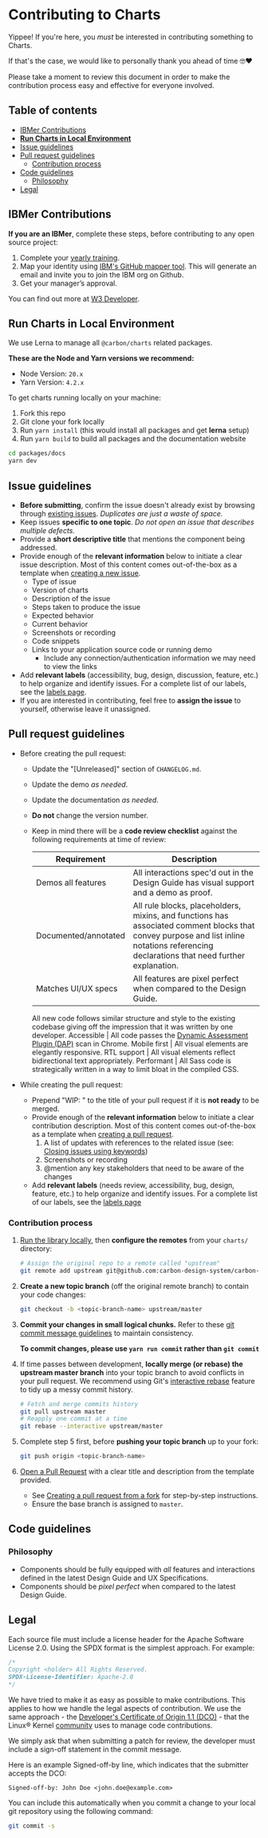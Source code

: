 # Contributing to Charts

Yippee! If you're here, you _must_ be interested in contributing something to Charts.

If that's the case, we would like to personally thank you ahead of time 🤓❤️

Please take a moment to review this document in order to make the contribution process easy and
effective for everyone involved.

## Table of contents

- [IBMer Contributions](#IBMer-Contributions)
- **[Run Charts in Local Environment](#run-charts-in-local-environment)**
- [Issue guidelines](#issue-guidelines)
- [Pull request guidelines](#pull-request-guidelines)
  - [Contribution process](#contribution-process)
- [Code guidelines](#code-guidelines)
  - [Philosophy](#philosophy)
- [Legal](#legal)

## IBMer Contributions

**If you are an IBMer**, complete these steps, before contributing to any open source project:

1. Complete your [yearly training](https://ibm.biz/BdzGnB).
2. Map your identity using [IBM's GitHub mapper tool](https://gh-user-map.dal1a.cirrus.ibm.com/).
   This will generate an email and invite you to join the IBM org on Github.
3. Get your manager’s approval.

You can find out more at
[W3 Developer](https://w3.ibm.com/developer/docs/open-source/contributing/).

## Run Charts in Local Environment

We use Lerna to manage all `@carbon/charts` related packages.

**These are the Node and Yarn versions we recommend:**

- Node Version: `20.x`
- Yarn Version: `4.2.x`

To get charts running locally on your machine:

1. Fork this repo
2. Git clone your fork locally
3. Run `yarn install` (this would install all packages and get **lerna** setup)
4. Run `yarn build` to build all packages and the documentation website

```sh
cd packages/docs
yarn dev
```

## Issue guidelines

- **Before submitting**, confirm the issue doesn't already exist by browsing through
  [existing issues](https://github.com/carbon-design-system/carbon-charts/issues). _Duplicates are
  just a waste of space._
- Keep issues **specific to one topic**. _Do not open an issue that describes multiple defects._
- Provide a **short descriptive title** that mentions the component being addressed.
- Provide enough of the **relevant information** below to initiate a clear issue description. Most
  of this content comes out-of-the-box as a template when
  [creating a new issue](https://github.com/carbon-design-system/carbon-charts/issues/new).
  - Type of issue
  - Version of charts
  - Description of the issue
  - Steps taken to produce the issue
  - Expected behavior
  - Current behavior
  - Screenshots or recording
  - Code snippets
  - Links to your application source code or running demo
    - Include any connection/authentication information we may need to view the links
- Add **relevant labels** (accessibility, bug, design, discussion, feature, etc.) to help organize
  and identify issues. For a complete list of our labels, see the
  [labels page](https://github.com/carbon-design-system/carbon-charts/labels).
- If you are interested in contributing, feel free to **assign the issue** to yourself, otherwise
  leave it unassigned.

## Pull request guidelines

- Before creating the pull request:

  - Update the "[Unreleased]" section of `CHANGELOG.md`.
  - Update the demo _as needed_.
  - Update the documentation _as needed_.
  - **Do not** change the version number.
  - Keep in mind there will be a **code review checklist** against the following requirements at
    time of review:

    | Requirement          | Description                                                                                                                                                                              |
    | -------------------- | ---------------------------------------------------------------------------------------------------------------------------------------------------------------------------------------- |
    | Demos all features   | All interactions spec'd out in the Design Guide has visual support and a demo as proof.                                                                                                  |
    | Documented/annotated | All rule blocks, placeholders, mixins, and functions has associated comment blocks that convey purpose and list inline notations referencing declarations that need further explanation. |
    | Matches UI/UX specs  | All features are pixel perfect when compared to the Design Guide.                                                                                                                        |

    All new code follows similar structure and style to the existing codebase giving off the
    impression that it was written by one developer. Accessible | All code passes the
    [Dynamic Assessment Plugin (DAP)](https://www.ibm.com/able/dynamic-assessment-plug-in.html) scan
    in Chrome. Mobile first | All visual elements are elegantly responsive. RTL support | All visual
    elements reflect bidirectional text appropriately. Performant | All Sass code is strategically
    written in a way to limit bloat in the compiled CSS.

- While creating the pull request:
  - Prepend "WIP: " to the title of your pull request if it is **not ready** to be merged.
  - Provide enough of the **relevant information** below to initiate a clear contribution
    description. Most of this content comes out-of-the-box as a template when
    [creating a pull request](https://github.com/carbon-design-system/carbon-charts/compare).
    1. A list of updates with references to the related issue (see:
       [Closing issues using keywords](https://help.github.com/articles/closing-issues-using-keywords/))
    2. Screenshots or recording
    3. @mention any key stakeholders that need to be aware of the changes
  - Add **relevant labels** (needs review, accessibility, bug, design, feature, etc.) to help
    organize and identify issues. For a complete list of our labels, see the
    [labels page](https://github.com/carbon-design-system/carbon-charts/labels)

### Contribution process

1. [Run the library locally](#run-charts-in-local-environment), then **configure the remotes** from
   your `charts/` directory:

   ```bash
   # Assign the original repo to a remote called "upstream"
   git remote add upstream git@github.com:carbon-design-system/carbon-charts.git
   ```

2. **Create a new topic branch** (off the original remote branch) to contain your code changes:

   ```bash
   git checkout -b <topic-branch-name> upstream/master
   ```

3. **Commit your changes in small logical chunks.** Refer to these
   [git commit message guidelines](http://tbaggery.com/2008/04/19/a-note-about-git-commit-messages.html)
   to maintain consistency.

   **To commit changes, please use `yarn run commit` rather than `git commit`**

4. If time passes between development, **locally merge (or rebase) the upstream master branch** into
   your topic branch to avoid conflicts in your pull request. We recommend using Git's
   [interactive rebase](https://help.github.com/articles/interactive-rebase) feature to tidy up a
   messy commit history.

   ```bash
   # Fetch and merge commits history
   git pull upstream master
   # Reapply one commit at a time
   git rebase --interactive upstream/master
   ```

5. Complete step 5 first, before **pushing your topic branch** up to your fork:

   ```bash
   git push origin <topic-branch-name>
   ```

6. [Open a Pull Request](https://github.com/carbon-design-system/carbon-charts/compare) with a clear
   title and description from the template provided.

   - See
     [Creating a pull request from a fork](https://help.github.com/articles/creating-a-pull-request-from-a-fork/)
     for step-by-step instructions.
   - Ensure the base branch is assigned to `master`.

## Code guidelines

### Philosophy

- Components should be fully equipped with _all_ features and interactions defined in the latest
  Design Guide and UX Specifications.
- Components should be _pixel perfect_ when compared to the latest Design Guide.

## Legal

Each source file must include a license header for the Apache Software License 2.0. Using the SPDX
format is the simplest approach. For example:

```javascript
/*
Copyright <holder> All Rights Reserved.
SPDX-License-Identifier: Apache-2.0
*/
```

We have tried to make it as easy as possible to make contributions. This applies to how we handle
the legal aspects of contribution. We use the same approach - the
[Developer's Certificate of Origin 1.1 (DCO)](https://developercertificate.org/) - that the Linux®
Kernel [community](https://elinux.org/Developer_Certificate_Of_Origin) uses to manage code
contributions.

We simply ask that when submitting a patch for review, the developer must include a sign-off
statement in the commit message.

Here is an example Signed-off-by line, which indicates that the submitter accepts the DCO:

```text
Signed-off-by: John Doe <john.doe@example.com>
```

You can include this automatically when you commit a change to your local git repository using the
following command:

```bash
git commit -s
```

